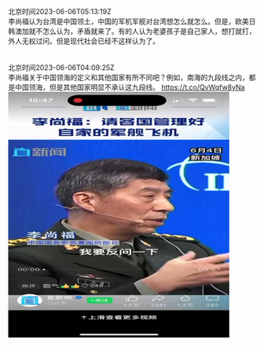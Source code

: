 北京时间2023-06-06T05:13:19Z<br>李尚福认为台湾是中国领土，中国的军机军舰对台湾想怎么就怎么。但是，欧美日韩澳加就不怎么认为，矛盾就来了。有的人认为老婆孩子是自己家人，想打就打，外人无权过问。但是现代社会已经不这样认为了。<br><br><br>北京时间2023-06-06T04:09:25Z<br>李尚福关于中国领海的定义和其他国家有所不同吧？例如，南海的九段线之内，都是中国领海，但是其他国家明显不承认这九段线。 https://t.co/QvWqfw8yNa<br><img src='/temp/video/2023/t-Month-6/t-Day-06/Jam79922967/1665813093715197955_0.jpg' width='450' height='500'><br><br>